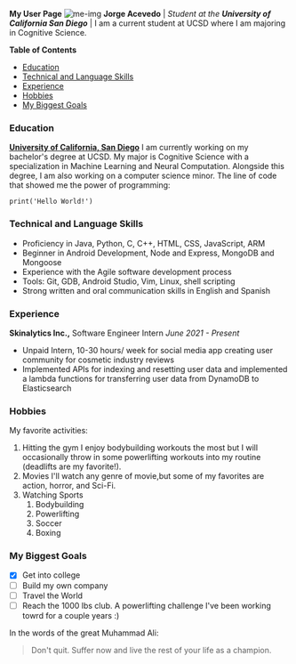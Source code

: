 **My User Page**
![me-img](https://github.com/jorgeacevedo13/User-Page/blob/add-index-and-use-markdown/myImg/me-img-2.png)
**Jorge Acevedo** |
*Student at the __University of California San Diego__* |
I am a current student at UCSD where I am majoring in Cognitive Science. 


**Table of Contents**
- [Education](#education)
- [Technical and Language Skills](#technical-and-language-skills)
- [Experience](#experience)
- [Hobbies](#hobbies)
- [My Biggest Goals](#my-biggest-goals)


### Education
[**University of California, San Diego**](https://ucsd.edu/)
I am currently working on my bachelor's degree at UCSD. My major is Cognitive Science with a specialization in Machine Learning and Neural Computation. Alongside this degree, I am also working on a computer science minor.
The line of code that showed me the power of programming:
```
print('Hello World!')
```


### Technical and Language Skills
- Proficiency in Java, Python, C, C++, HTML, CSS, JavaScript, ARM
- Beginner in Android Development, Node and Express, MongoDB and Mongoose
- Experience with the Agile software development process
- Tools: Git, GDB, Android Studio, Vim, Linux, shell scripting
- Strong written and oral communication skills in English and Spanish


### Experience
**Skinalytics Inc.,** Software Engineer Intern _June 2021 - Present_
- Unpaid Intern, 10-30 hours/ week for social media app creating user community for cosmetic industry reviews
- Implemented APIs for indexing and resetting user data and implemented a lambda functions for transferring user data from DynamoDB to Elasticsearch


### Hobbies
My favorite activities:
1. Hitting the gym
   I enjoy bodybuilding workouts the most but I will occasionally throw in some powerlifting workouts into my routine (deadlifts are my favorite!).
2. Movies
   I'll watch any genre of movie,but some of my favorites are action, horror, and Sci-Fi.
3. Watching Sports
   1. Bodybuilding
   2. Powerlifting
   3. Soccer
   4. Boxing


### My Biggest Goals
- [x] Get into college
- [ ] Build my own company
- [ ] Travel the World
- [ ] Reach the 1000 lbs club.
    A powerlifting challenge I've been working towrd for a couple years :)

In the words of the great Muhammad Ali:
> Don't quit. Suffer now and live the rest of your life as a champion.

